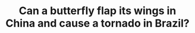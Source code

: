 ---
title: "Can a butterfly flap its wings in China and cause a tornado in Brazil?"
collection: talks
type: invited
venue: "Pint of Science Florianopolis, Brazil"
year: 2019
location: "Florianopolis, SC, Brazil"
---
